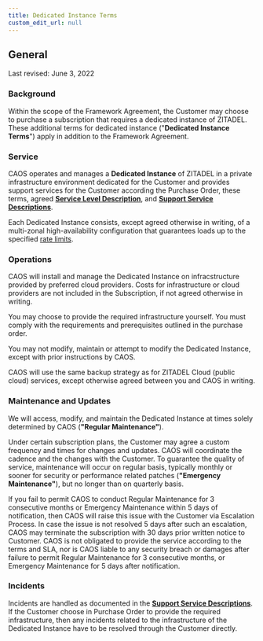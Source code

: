 ```yaml
---
title: Dedicated Instance Terms
custom_edit_url: null
---
```


## General

Last revised: June 3, 2022

### Background

Within the scope of the Framework Agreement, the Customer may choose to purchase
a subscription that requires a dedicated instance of ZITADEL. These additional
terms for dedicated instance ("**Dedicated Instance Terms**") apply in addition
to the Framework Agreement.

### Service

CAOS operates and manages a **Dedicated Instance** of ZITADEL in a private
infrastructure environment dedicated for the Customer and provides support
services for the Customer according the Purchase Order, these terms, agreed
[**Service Level Description**](service-level-description), and
[**Support Service Descriptions**](support-services).

Each Dedicated Instance consists, except agreed otherwise in writing, of a
multi-zonal high-availability configuration that guarantees loads up to the
specified [rate limits](rate-limit-policy#what-rate-limits-do-apply).

### Operations

CAOS will install and manage the Dedicated Instance on infracstructure provided
by preferred cloud providers. Costs for infrastructure or cloud providers are
not included in the Subscription, if not agreed otherwise in writing.

You may choose to provide the required infrastructure yourself. You must comply
with the requirements and prerequisites outlined in the purchase order.

You may not modify, maintain or attempt to modify the Dedicated Instance, except
with prior instructions by CAOS.

CAOS will use the same backup strategy as for ZITADEL Cloud (public cloud)
services, except otherwise agreed between you and CAOS in writing.

### Maintenance and Updates

We will access, modify, and maintain the Dedicated Instance at times solely
determined by CAOS (**"Regular Maintenance"**).

Under certain subscription plans, the Customer may agree a custom frequency and
times for changes and updates. CAOS will coordinate the cadence and the changes
with the Customer. To guarantee the quality of service, maintenance will occur
on regular basis, typically monthly or sooner for security or performance
related patches (**"Emergency Maintenance"**), but no longer than on quarterly
basis.

If you fail to permit CAOS to conduct Regular Maintenance for 3 consecutive
months or Emergency Maintenance within 5 days of notification, then CAOS will
raise this issue with the Customer via Escalation Process. In case the issue is
not resolved 5 days after such an escalation, CAOS may terminate the
subscription with 30 days prior written notice to Customer. CAOS is not
obligated to provide the service according to the terms and SLA, nor is CAOS
liable to any security breach or damages after failure to permit Regular
Maintenance for 3 consecutive months, or Emergency Maintenance for 5 days after
notification.

### Incidents

Incidents are handled as documented in the
[**Support Service Descriptions**](support-services). If the Customer choose in
Purchase Order to provide the required infrastructure, then any incidents
related to the infrastructure of the Dedicated Instance have to be resolved
through the Customer directly.
